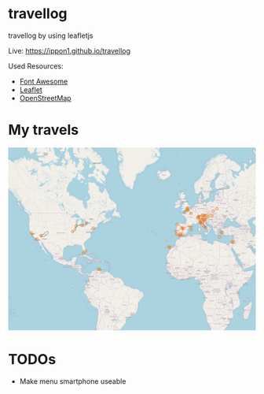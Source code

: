 # travellog
travellog by using leafletjs

Live: https://ippon1.github.io/travellog

Used Resources: 
* [Font Awesome](https://fontawesome.com/v4.7.0/)
* [Leaflet](https://leafletjs.com)
* [OpenStreetMap](https://openstreetmap.org)

# My travels
![My Travels](https://raw.githubusercontent.com/ippon1/travellog/master/exampleImages/example_image.png)

# TODOs
* Make menu smartphone useable
